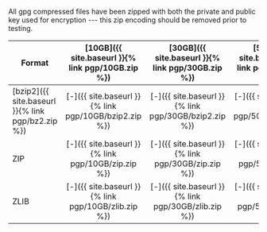 All gpg compressed files have been zipped with both the private and public key used for encryption --- this zip encoding should be removed prior to testing.

| Format |  [10GB]({{ site.baseurl }}{% link pgp/10GB.zip %}) |  [30GB]({{ site.baseurl }}{% link pgp/30GB.zip %}) |  [50GB]({{ site.baseurl }}{% link pgp/50GB.zip %}) | [100GB]({{ site.baseurl }}{% link pgp/100GB.zip %}) | [200GB]({{ site.baseurl }}{% link pgp/200GB/bzip2.zip %}) | [300GB]({{ site.baseurl }}{% link pgp/300GB/bzip2.zip %}) |
| ------ |:-----:|:-----:|:-----:|:-----:|:-----:|:-----:|
| [bzip2]({{ site.baseurl }}{% link pgp/bz2.zip %})  | [-]({{ site.baseurl }}{% link pgp/10GB/bzip2.zip %})     | [-]({{ site.baseurl }}{% link pgp/30GB/bzip2.zip %})     | [-]({{ site.baseurl }}{% link pgp/50GB/bzip2.zip %})     | [-]({{ site.baseurl }}{% link pgp/100GB/bzip2.zip %})     | [-]({{ site.baseurl }}{% link pgp/200GB/bzip2.zip %})     | [-]({{ site.baseurl }}{% link pgp/300GB/bzip2.zip %})     |
| ZIP    | [-]({{ site.baseurl }}{% link pgp/10GB/zip.zip %})     | [-]({{ site.baseurl }}{% link pgp/30GB/zip.zip %})     | [-]({{ site.baseurl }}{% link pgp/50GB/zip.zip %})     | [-]({{ site.baseurl }}{% link pgp/100GB/zip.zip %})     |       |       |
| ZLIB    | [-]({{ site.baseurl }}{% link pgp/10GB/zlib.zip %})     | [-]({{ site.baseurl }}{% link pgp/30GB/zlib.zip %})     | [-]({{ site.baseurl }}{% link pgp/50GB/zlib.zip %})     |       |       |       |
